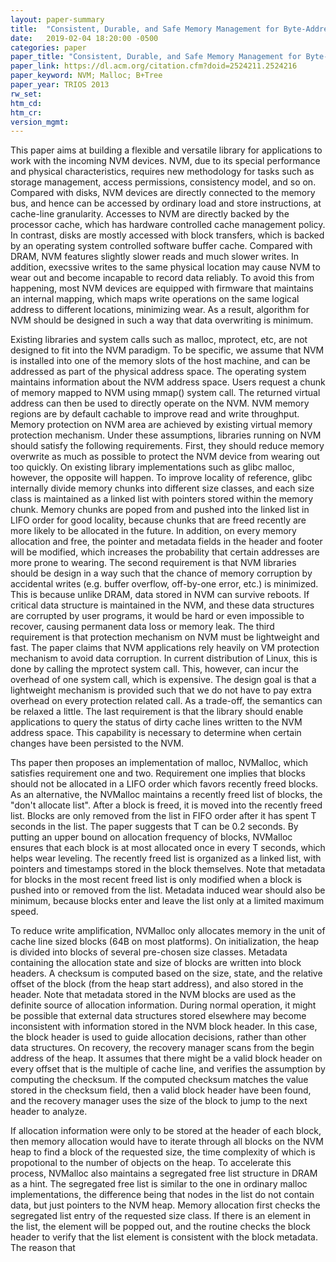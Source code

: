 ```yaml
---
layout: paper-summary
title:  "Consistent, Durable, and Safe Memory Management for Byte-Addressable Non-Volatile Main Memory"
date:   2019-02-04 18:20:00 -0500
categories: paper
paper_title: "Consistent, Durable, and Safe Memory Management for Byte-Addressable Non-Volatile Main Memory"
paper_link: https://dl.acm.org/citation.cfm?doid=2524211.2524216
paper_keyword: NVM; Malloc; B+Tree
paper_year: TRIOS 2013
rw_set: 
htm_cd: 
htm_cr: 
version_mgmt: 
---  
```


This paper aims at building a flexible and versatile library for applications to work with the incoming NVM devices.
NVM, due to its special performance and physical characteristics, requires new methodology for tasks such as 
storage management, access permissions, consistency model, and so on. Compared with disks, NVM devices are directly
connected to the memory bus, and hence can be accessed by ordinary load and store instructions, at cache-line granularity.
Accesses to NVM are directly backed by the processor cache, which has hardware controlled cache management policy.
In contrast, disks are mostly accessed with block transfers, which is backed by an operating system controlled 
software buffer cache. Compared with DRAM, NVM features slightly slower reads and much slower writes. In addition, 
execssive writes to the same physical location may cause NVM to wear out and become incapable to record data reliably. 
To avoid this from happening, most NVM devices are equipped with firmware that maintains an internal mapping, which maps 
write operations on the same logical address to different locations, minimizing wear. As a result, algorithm for NVM 
should be designed in such a way that data overwriting is minimum.

Existing libraries and system calls such as malloc, mprotect, etc, are not designed to fit into the NVM paradigm. To
be specific, we assume that NVM is installed into one of the memory slots of the host machine, and can be addressed
as part of the physical address space. The operating system maintains information about the NVM address space. Users
request a chunk of memory mapped to NVM using mmap() system call. The returned virtual address can then be used to
directly operate on the NVM. NVM memory regions are by default cachable to improve read and write throughput. Memory
protection on NVM area are achieved by existing virtual memory protection mechanism. Under these assumptions, libraries
running on NVM should satisfy the following requirements. First, they should reduce memory overwrite as much as possible 
to protect the NVM device from wearing out too quickly. On existing library implementations such as glibc malloc, however, 
the opposite will happen. To improve locality of reference, glibc internally divide memory chunks into different 
size classes, and each size class is maintained as a linked list with pointers stored within the memory chunk. Memory
chunks are poped from and pushed into the linked list in LIFO order for good locality, because chunks that are freed
recently are more likely to be allocated in the future. In addition, on every memory allocation and free, the pointer
and metadata fields in the header and footer will be modified, which increases the probability that certain addresses are 
more prone to wearing. The second requirement is that NVM libraries should be design in a way such that the chance of 
memory corruption by accidental writes (e.g. buffer overflow, off-by-one error, etc.) is minimized. This is because unlike
DRAM, data stored in NVM can survive reboots. If critical data structure is maintained in the NVM, and these data structures 
are corrupted by user programs, it would be hard or even impossible to recover, causing permanent data loss or memory leak.
The third requirement is that protection mechanism on NVM must be lightweight and fast. The paper claims that NVM 
applications rely heavily on VM protection mechanism to avoid data corruption. In current distribution of Linux, this is 
done by calling the mprotect system call. This, however, can incur the overhead of one system call, which is expensive.
The design goal is that a lightweight mechanism is provided such that we do not have to pay extra overhead on every protection 
related call. As a trade-off, the semantics can be relaxed a little. The last requirement is that the library should 
enable applications to query the status of dirty cache lines written to the NVM address space. This capability is necessary
to determine when certain changes have been persisted to the NVM. 

Ths paper then proposes an implementation of malloc, NVMalloc, which satisfies requirement one and two. Requirement one 
implies that blocks should not be allocated in a LIFO order which favors recently freed blocks. As an alternative, the 
NVMalloc maintains a recently freed list of blocks, the "don't allocate list". After a block is freed, it is moved into
the recently freed list. Blocks are only removed from the list in FIFO order after it has spent T seconds in the list.
The paper suggests that T can be 0.2 seconds. By putting an upper bound on allocation frequency of blocks, NVMalloc ensures 
that each block is at most allocated once in every T seconds, which helps wear leveling. The recently freed list 
is organized as a linked list, with pointers and timestamps stored in the block themselves. Note that metadata for blocks 
in the most recent freed list is only modified when a block is pushed into or removed from the list. Metadata induced 
wear should also be minimum, because blocks enter and leave the list only at a limited maximum speed. 

To reduce write amplification, NVMalloc only allocates memory in the unit of cache line sized blocks (64B on most platforms). 
On initialization, the heap is divided into blocks of several pre-chosen size classes. Metadata containing the allocation
state and size of blocks are written into block headers. A checksum is computed based on the size, state, and the relative 
offset of the block (from the heap start address), and also stored in the header. Note that metadata stored in the NVM 
blocks are used as the definite source of allocation information. During normal operation, it might be possible that 
external data structures stored elsewhere may become inconsistent with information stored in the NVM block header. In 
this case, the block header is used to guide allocation decisions, rather than other data structures. On recovery,
the recovery manager scans from the begin address of the heap. It assumes that there might be a valid block header on 
every offset that is the multiple of cache line, and verifies the assumption by computing the checksum. If the computed 
checksum matches the value stored in the checksum field, then a valid block header have been found, and the recovery manager
uses the size of the block to jump to the next header to analyze. 

If allocation information were only to be stored at the header of each block, then memory allocation would have to 
iterate through all blocks on the NVM heap to find a block of the requested size, the time complexity of which is 
propotional to the number of objects on the heap. To accelerate this process, NVMalloc also maintains a segregated
free list structure in DRAM as a hint. The segregated free list is similar to the one in ordinary malloc implementations, 
the difference being that nodes in the list do not contain data, but just pointers to the NVM heap. Memory allocation
first checks the segregated list entry of the requested size class. If there is an element in the list, the element will
be popped out, and the routine checks the block header to verify that the list element is consistent with the block
metadata. The reason that